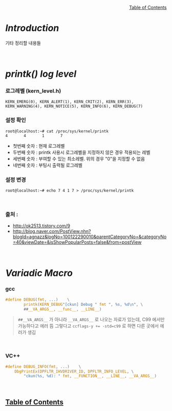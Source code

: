 <p align="right"><a href="https://doexercise.github.io">Table of Contents</a></p>  

# ***Introduction***
기타 정리할 내용들

<br />

# ***printk() log level***
### 로그레벨 (kern_level.h)
```
KERN_EMERG(0), KERN_ALERT(1), KERN_CRIT(2), KERN_ERR(3),
KERN_WARNING(4), KERN_NOTICE(5), KERN_INFO(6), KERN_DEBUG(7)
```

### 설정 확인
```
root@localhost:~# cat /proc/sys/kernel/printk
4       4       1       7
```
* 첫번째 숫자 : 현재 로그레벨
* 두번째 숫자 : printk 사용시 로그레벨을 지정하지 않은 경우 적용되는 레벨
* 세번째 숫자 : 부여할 수 있는 최소레벨. 위의 경우 "0"을 지정할 수 없음
* 네번째 숫자 : 부팅시 출력될 로그레벨

### 설정 변경
```
root@localhost:~# echo 7 4 1 7 > /proc/sys/kernel/printk
```

<br>

### 출처 : 
 * <http://ok2513.tistory.com/9> 
 * <http://blog.naver.com/PostView.nhn?blogId=agnazz&logNo=100122290010&parentCategoryNo=&categoryNo=40&viewDate=&isShowPopularPosts=false&from=postView>

<br />



# ***Variadic Macro***
### gcc
```C
#define DEBUG(fmt, ...)    \
        printk(KERN_DEBUG"[ckun] Debug " fmt ", %s, %d\n", \
        ##__VA_ARGS__, __func__, __LINE__)
```
> `##__VA_ARGS__` 가 아니라 `__VA_ARGS__` 로 나오는 자료가 있는데, C99 에서만 가능하다고 에러 뜸
> 그렇다고 `ccflags-y += -std=c99` 로 하면 다른 곳에서 에러가 생김

<br>

### VC++
```C
#define DEBUG_INFO(fmt, ...)	\
	DbgPrintEx(DPFLTR_IHVDRIVER_ID, DPFLTR_INFO_LEVEL, \
        "ckun(%s, %d): " fmt, __FUNCTION__, __LINE__, __VA_ARGS__)
```

<br>

## [**Table of Contents**](../README.md)